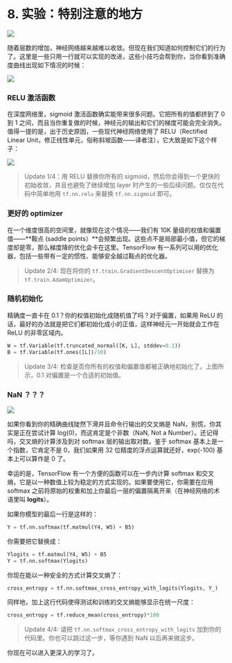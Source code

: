 # 8. 实验：特别注意的地方

![](https://codelabs.developers.google.com/codelabs/cloud-tensorflow-mnist/img/5cb4bd133cd34337.png)

随着层数的增加，神经网络越来越难以收敛。但现在我们知道如何控制它们的行为了。这里是一些只用一行就可以实现的改进，这些小技巧会帮到你，当你看到准确度曲线出现如下情况的时候：

![](https://codelabs.developers.google.com/codelabs/cloud-tensorflow-mnist/img/56ac913e3330c484.png)

### RELU 激活函数

在深度网络里，sigmoid 激活函数确实能带来很多问题。它把所有的值都挤到了 0 到 1 之间，而且当你重复做的时候，神经元的输出和它们的梯度可能会完全消失。值得一提的是，出于历史原因，一些现代神经网络使用了 RELU（Rectified Linear Unit，修正线性单元，俗称斜坡函数——译者注），它大致是如下这个样子：

![](https://codelabs.developers.google.com/codelabs/cloud-tensorflow-mnist/img/60cac06459b3cc08.png)

> Update 1/4：用 RELU 替换你所有的 sigmoid，然后你会得到一个更快的初始收敛，并且也避免了继续增加 layer 时产生的一些后续问题。仅仅在代码中简单地用 `tf.nn.relu` 来替换 `tf.nn.sigmoid` 即可。

### 更好的 optimizer

在一个维度很高的空间里，就像现在这个情况——我们有 10K 量级的权值和偏置值——**鞍点 (saddle points）**会频繁出现。这些点不是局部最小值，但它的梯度却是零，那么梯度降的优化会卡在这里。TensorFlow 有一系列可以用的优化器，包括一些带有一定的惯性、能够安全越过鞍点的优化器。

> Update 2/4: 现在将你的 `tf.train.GradientDescentOptimiser` 替换为 `tf.train.AdamOptimizer`。

### 随机初始化

精确度一直卡在 0.1？你的权值初始化成随机值了吗？对于偏置，如果用 ReLU 的话，最好的办法就是把它们都初始化成小的正值，这样神经元一开始就会工作在 ReLU 的非零区域内。

```python
W = tf.Variable(tf.truncated_normal([K, L], stddev=0.1))B = tf.Variable(tf.ones([L])/10)
```

> Update 3/4: 检查是否你所有的权值和偏置值都被正确地初始化了。上图所示，0.1 对偏置是一个合适的初始值。

### NaN ？？？

![](https://codelabs.developers.google.com/codelabs/cloud-tensorflow-mnist/img/796280524370a9b5.png)

如果你看到你的精确曲线陡然下滑并且命令行输出的交叉熵是 NaN，别慌，你其实是正在尝试计算 log(0)，而这肯定是个非数（NaN, Not a Number）。还记得吗，交叉熵的计算涉及到对 softmax 层的输出取对数。鉴于 softmax 基本上是一个指数，它肯定不是 0，我们如果用 32 位精度的浮点运算就还好，exp(-100) 基本上可以算作是 0 了。

幸运的是，TensorFlow 有一个方便的函数可以在一步内计算 softmax 和交叉熵，它是以一种数值上较为稳定的方式实现的。如果要使用它，你需要在应用 softmax 之前将原始的权重和加上你最后一层的偏置隔离开来（在神经网络的术语里叫 **logits**）。

如果你模型的最后一行是这样的：

```python
Y = tf.nn.softmax(tf.matmul(Y4, W5) + B5)
```

你需要把它替换成：

```python
Ylogits = tf.matmul(Y4, W5) + B5
Y = tf.nn.softmax(Ylogits)
```

你现在能以一种安全的方式计算交叉熵了：

```python
cross_entropy = tf.nn.softmax_cross_entropy_with_logits(Ylogits, Y_)
```

同样地，加上这行代码使得测试和训练的交叉熵能够显示在统一尺度：

```python
cross_entropy = tf.reduce_mean(cross_entropy)*100
```

> Update 4/4: 请把 `tf.nn.softmax_cross_entropy_with_logits` 加到你的代码里。你也可以跳过这一步，等你遇到 NaN 以后再来做这步。

你现在可以进入更深入的学习了。
